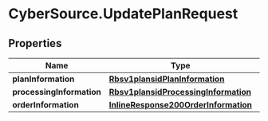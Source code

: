 # CyberSource.UpdatePlanRequest

## Properties
Name | Type | Description | Notes
------------ | ------------- | ------------- | -------------
**planInformation** | [**Rbsv1plansidPlanInformation**](Rbsv1plansidPlanInformation.md) |  | [optional] 
**processingInformation** | [**Rbsv1plansidProcessingInformation**](Rbsv1plansidProcessingInformation.md) |  | [optional] 
**orderInformation** | [**InlineResponse200OrderInformation**](InlineResponse200OrderInformation.md) |  | [optional] 



